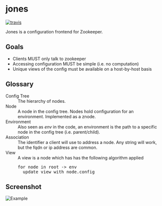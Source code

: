 jones
=====

[![travis][2]][1]

Jones is a configuration frontend for Zookeeper.

Goals
-----

   * Clients MUST only talk to zookeeper
   * Accessing configuration MUST be simple (i.e. no computation)
   * Unique views of the config must be available on a host-by-host basis

Glossary
--------

<dl>
  <dt>Config Tree</dt>
  <dd>The hierarchy of nodes.</dd>
  <dt>Node</dt>
  <dd>A node in the config tree. Nodes hold configuration for an environment. Implemented as a znode.</dd>
  <dt>Environment</dt>
  <dd>Also seen as <i>env</i> in the code, an environment is the path to a specific node in the config tree (i.e. parent/child).</dd>
  <dt>Association</dt>
  <dd>The identifier a client will use to address a node. Any string will work, but the fqdn or ip address are common.</dd>
  <dt>View</dt>
  <dd>A view is a node which has has the following algorithm applied
    <pre>for node in root -> env
  update view with node.config</pre>
  </dd>
</dl>

Screenshot
----------
![Example](http://code.disqus.com/jones/docs/img/testservice.png)

  [1]: http://travis-ci.org/#!/disqus/jones
  [2]: https://secure.travis-ci.org/disqus/jones.png?branch=master